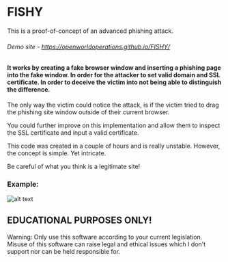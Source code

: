 # FISHY

This is a proof-of-concept of an advanced phishing attack.

###### Demo site - https://openworldoperations.github.io/FISHY/

#### It works by creating a fake browser window and inserting a phishing page into the fake window. In order for the attacker to set valid domain and SSL certificate. In order to deceive the victim into not being able to distinguish the difference.

The only way the victim could notice the attack, is if the victim tried to drag the phishing site window outside of their current browser.

You could further improve on this implementation and allow them to inspect the SSL certificate and input a valid certificate.

This code was created in a couple of hours and is really unstable. However, the concept is simple. Yet intricate.

Be careful of what you think is a legitimate site!

### Example:

![alt text](https://i.imgur.com/0cYX30a.png)

## EDUCATIONAL PURPOSES ONLY!

Warning: Only use this software according to your current legislation. Misuse of this software can raise legal and ethical issues which I don't support nor can be held responsible for.
